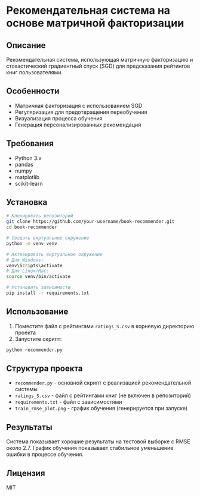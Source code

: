 # Рекомендательная система на основе матричной факторизации

## Описание
Рекомендательная система, использующая матричную факторизацию и стохастический градиентный спуск (SGD) для предсказания рейтингов книг пользователями.

## Особенности
- Матричная факторизация с использованием SGD
- Регуляризация для предотвращения переобучения
- Визуализация процесса обучения
- Генерация персонализированных рекомендаций

## Требования
- Python 3.x
- pandas
- numpy
- matplotlib
- scikit-learn

## Установка
```bash
# Клонировать репозиторий
git clone https://github.com/your-username/book-recommender.git
cd book-recommender

# Создать виртуальное окружение
python -m venv venv

# Активировать виртуальное окружение
# Для Windows:
venv\Scripts\activate
# Для Linux/Mac:
source venv/bin/activate

# Установить зависимости
pip install -r requirements.txt
```

## Использование
1. Поместите файл с рейтингами `ratings_S.csv` в корневую директорию проекта
2. Запустите скрипт:
```bash
python recommender.py
```

## Структура проекта
- `recommender.py` - основной скрипт с реализацией рекомендательной системы
- `ratings_S.csv` - файл с рейтингами книг (не включен в репозиторий)
- `requirements.txt` - файл с зависимостями
- `train_rmse_plot.png` - график обучения (генерируется при запуске)

## Результаты
Система показывает хорошие результаты на тестовой выборке с RMSE около 2.7. График обучения показывает стабильное уменьшение ошибки в процессе обучения.

## Лицензия
MIT 
